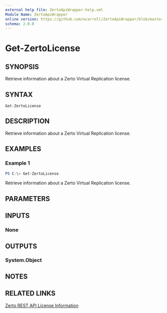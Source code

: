 ```yaml
---
external help file: ZertoApiWrapper-help.xml
Module Name: ZertoApiWrapper
online version: https://github.com/wcarroll/ZertoApiWrapper/blob/master/docs/Get-ZertoLicense.md
schema: 2.0.0
---
```


# Get-ZertoLicense

## SYNOPSIS
Retrieve information about a Zerto Virtual Replication license.

## SYNTAX

```
Get-ZertoLicense
```

## DESCRIPTION
Retrieve information about a Zerto Virtual Replication license.

## EXAMPLES

### Example 1
```powershell
PS C:\> Get-ZertoLicense
```

Retrieve information about a Zerto Virtual Replication license.

## PARAMETERS

## INPUTS

### None
## OUTPUTS

### System.Object
## NOTES

## RELATED LINKS
[Zerto REST API License Information](http://s3.amazonaws.com/zertodownload_docs/Latest/Zerto%20Virtual%20Replication%20Zerto%20Virtual%20Manager%20%28ZVM%29%20-%20vSphere%20Online%20Help/RestfulAPIs/StatusAPIs.5.034.html#)
